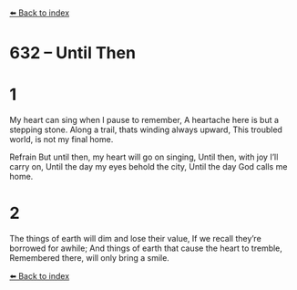 [⬅️ Back to index](../README.md)

# 632 – Until Then


# 1
My heart can sing when I pause to remember,
A heartache here is but a stepping stone.
Along a trail, thats winding always upward,
This troubled world, is not my final home.

Refrain
But until then, my heart will go on singing,
Until then, with joy I’ll carry on,
Until the day my eyes behold the city,
Until the day God calls me home.

# 2
The things of earth will dim and lose their value,
If we recall they’re borrowed for awhile;
And things of earth that cause the heart to tremble,
Remembered there, will only bring a smile.

[⬅️ Back to index](../README.md)
